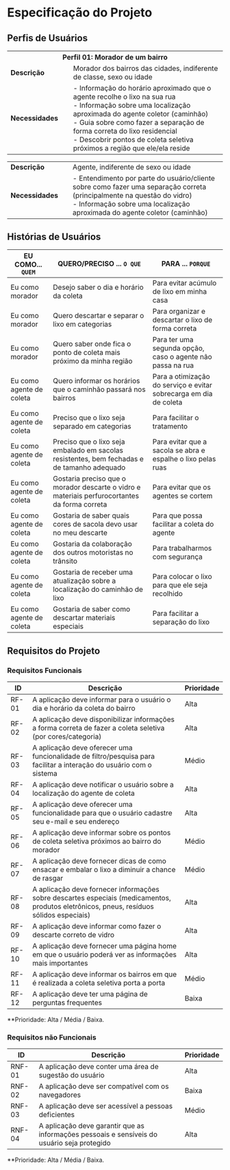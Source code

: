# Especificação do Projeto

## Perfis de Usuários

<table>
<tbody>
<tr align=center>
<th colspan="2">Perfil 01: Morador de um bairro </th>
</tr>
<tr>
<td width="150px"><b>Descrição</b></td>
<td width="600px">Morador dos bairros das cidades, indiferente de classe, sexo ou idade</td>
</tr>
<tr>
<td><b>Necessidades</b></td>
  <td>- Informação do horário aproximado que o agente recolhe o lixo na sua rua
  <br>- Informação sobre uma localização aproximada do agente coletor (caminhão)
  <br>- Guia sobre como fazer a separação de forma correta do lixo residencial
  <br>- Descobrir pontos de coleta seletiva próximos a região que ele/ela reside </td> 
</tr>
</tbody>
</table>

<table>
<tbody>
<tr align=centerAgentes de coleta </th>
</tr>
<tr>
<td width="150px"><b>Descrição</b></td>
<td width="600px">Agente, indiferente de sexo ou idade </td>
</tr>
<tr>
<td><b>Necessidades</b></td>
  <td>- Entendimento por parte do usuário/cliente sobre como fazer uma separação correta (principalmente na questão do vidro)
  <br>- Informação sobre uma localização aproximada do agente coletor (caminhão)</td> 
</tr>
</tbody>
</table>


## Histórias de Usuários

|      EU COMO... `QUEM`      |                                                 QUERO/PRECISO ... `O QUE`                   |                       PARA ... `PORQUE`                                      |
|-----------------------------|---------------------------------------------------------------------------------------------|------------------------------------------------------------------------------|
| Eu como morador             | Desejo saber o dia e horário da coleta                                                                 | Para evitar acúmulo de lixo em minha casa                         |
| Eu como morador             | Quero descartar e separar o lixo em categorias                                                         | Para organizar e descartar o lixo de forma correta                |
| Eu como morador             | Quero saber onde fica o ponto de coleta mais próximo da minha região                                   | Para ter uma segunda opção, caso o agente não passa na rua        |
| Eu como agente de coleta    | Quero informar os horários que o caminhão passará nos bairros                                          | Para a otimização do serviço e evitar sobrecarga em dia de coleta |
| Eu como agente de coleta    | Preciso que o lixo seja separado em categorias                                                         | Para facilitar o tratamento                                       |
| Eu como agente de coleta    | Preciso que o lixo seja embalado em sacolas resistentes, bem fechadas e de tamanho adequado            | Para evitar que a sacola se abra e espalhe o lixo pelas ruas      |
| Eu como agente de coleta    | Gostaria preciso que o morador descarte o vidro e materiais perfurocortantes da forma correta          | Para evitar que os agentes se cortem                              |
| Eu como agente de coleta    | Gostaria de saber quais cores de sacola devo usar no meu descarte                                      | Para que possa facilitar a coleta do agente                       |
| Eu como agente de coleta    | Gostaria da colaboração dos outros motoristas no trânsito                                              | Para trabalharmos com segurança                                   |
| Eu como agente de coleta    | Gostaria de receber uma atualização sobre a localização do caminhão de lixo                            | Para colocar o lixo para que ele seja recolhido                   |
| Eu como agente de coleta    | Gostaria de saber como descartar materiais especiais                                                   | Para facilitar a separação do lixo                                |


## Requisitos do Projeto

### Requisitos Funcionais

|ID     | Descrição                                                                                                                                  | Prioridade |
|-------|--------------------------------------------------------------------------------------------------------------------------------------------|------------|
| RF-01 | A aplicação deve informar para o usuário o dia e horário da coleta do bairro                                                               | Alta       | 
| RF-02 | A aplicação deve disponibilizar informações a forma correta de fazer a coleta seletiva (por cores/categoria)                               | Alta       |
| RF-03 | A aplicação deve oferecer uma funcionalidade de filtro/pesquisa para facilitar a interação do usuário com o sistema                        | Médio      |
| RF-04 | A aplicação deve notificar o usuário sobre a localização do agente de coleta                                                               | Alta       |
| RF-05 | A aplicação deve oferecer uma funcionalidade para que o usuário cadastre seu e-mail e seu endereço                                         | Alta       |
| RF-06 | A aplicação deve informar sobre os pontos de coleta seletiva próximos ao bairro do morador                                                 | Médio      |
| RF-07 | A aplicação deve fornecer dicas de como ensacar e embalar o lixo a diminuir a chance de rasgar                                             | Médio      |
| RF-08 | A aplicação deve fornecer informações sobre descartes especiais (medicamentos, produtos eletrônicos, pneus, resíduos sólidos especiais)    | Alta       |
| RF-09 | A aplicação deve informar como fazer o descarte correto de vidro                                                                           | Alta       |
| RF-10 | A aplicação deve fornecer uma página home em que o usuário poderá ver as informações mais importantes                                      | Alta       |
| RF-11 | A aplicação deve informar os bairros em que é realizada a coleta seletiva porta a porta                                                    | Médio      |
| RF-12 | A aplicação deve ter uma página de perguntas frequentes                                                                                    | Baixa      |


**Prioridade: Alta / Média / Baixa. 

### Requisitos não Funcionais



|ID      | Descrição                                                                                       |Prioridade |
|--------|-------------------------------------------------------------------------------------------------|-----------|
| RNF-01 |  A aplicação deve conter uma área de sugestão do usuário                                        | Alta      | 
| RNF-02 |  A aplicação deve ser compatível com os navegadores                                             | Baixa     | 
| RNF-03 |  A aplicação deve ser acessível a pessoas deficientes                                           | Médio     | 
| RNF-04 |  A aplicação deve garantir que as informações pessoais e sensíveis do usuário seja protegido    | Alta      | 

**Prioridade: Alta / Média / Baixa. 

